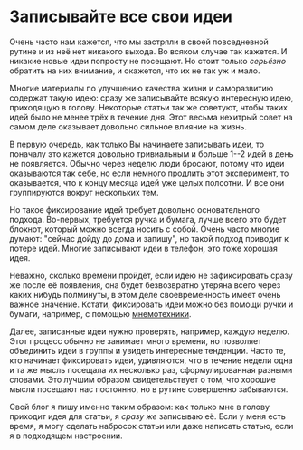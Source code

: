 # Записывайте все свои идеи

Очень часто нам кажется, что мы застряли в своей повседневной рутине и
из неё нет никакого выхода.  Во всяком случае так кажется.  И никакие
новые идеи попросту не посещают.  Но стоит только *серьёзно* обратить
на них внимание, и окажется, что их не так уж и мало.

Многие материалы по улучшению качества жизни и саморазвитию содержат
такую идею: сразу же записывайте всякую интересную идею, приходящую в
голову.  Некоторые статьи так же советуют, чтобы таких идей было не
менее трёх в течение дня.  Этот весьма нехитрый совет на самом деле
оказывает довольно сильное влияние на жизнь.

В первую очередь, как только Вы начинаете записывать идеи, то поначалу
это кажется довольно тривиальным и больше 1--2 идей в день не
появляется.  Обычно через неделю люди бросают, потому что идеи
оказываются так себе, но если немного продлить этот эксперимент, то
оказывается, что к концу месяца идей уже целых полсотни.  И все они
группируются вокруг нескольких тем.

Но такое фиксирование идей требует довольно основательного подхода.
Во-первых, требуется ручка и бумага, лучше всего это будет блокнот,
который можно всегда носить с собой.  Очень часто многие думают:
"сейчас дойду до дома и запишу", но такой подход приводит к потере
идей.  Многие записывают идеи в телефон, это тоже хорошая идея.

Неважно, сколько времени пройдёт, если идею не зафиксировать сразу же
после её появления, она будет безвозвратно утеряна всего через каких
нибудь полминуты, в этом деле своевременность имеет очень важное
значение.  Кстати, фиксировать идеи можно без помощи ручки и бумаги,
например, с помощью
[мнемотехники](https://konstantin-morenko.gitbooks.io/mnemonics/content/memorize-notes.html#thoughts).

Далее, записанные идеи нужно проверять, например, каждую неделю.  Этот
процесс обычно не занимает много времени, но позволяет объединить идеи
в группы и увидеть интересные тенденции.  Часто те, кто начинает
фиксировать идеи, удивляются, что в течение недели одна и та же мысль
посещала их несколько раз, сформулированная разными словами.  Это
лучшим образом свидетельствует о том, что хорошие мысли посещают нас
постоянно, но в рутине совершенно забываются.

Свой блог я пишу именно таким образом: как только мне в голову
приходит идея для статьи, я *сразу же* записываю её.  Если у меня есть
время, я могу сделать набросок статьи или даже написать статью, если я
в подходящем настроении.
